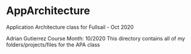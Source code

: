 # AppArchitecture
Application Architecture class for Fullsail - Oct 2020


Adrian Gutierrez
Course Month: 10/2020
This directory contains all of my folders/projects/files for the APA class
